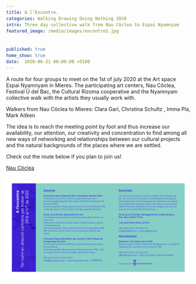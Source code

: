 ```yaml
---
title: A l’Encontre.
categories: Walking Drawing Doing Nothing 2020
intro: Three day collective walk from Nau Côclea to Espai Nyamnyam
featured_image: /media/images/encontre1.jpg


published: true
home_show: true
date:  2020-06-21 00:00:00 +0100
---
```

A route for four groups to meet on the 1st of july 2020 at the Art space Espai Nyamnyam in Mieres. The participating art centers, Nau Côclea, Festival Ü del Bac, the Cultural Rizoma cooperative and the Nyamnyam collective walk with the artists they usually work with.

Walkers from Nau Côclea to Mieres: Clara Garí, Christina Schultz , Imma Pla, Mark Aitken

The idea is to reach the meeting point by foot and thus increase our availability, our attention, our creativity and concentration to find among all new ways of networking and relationships between our cultural projects and the natural backgrounds of the places where we are settled.


Check out the route below if you plan to join us!

[Nau Côclea](http://www.naucoclea.com)

![image](/media/images/encontre2.jpg)
